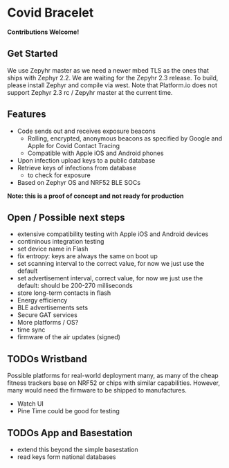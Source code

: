 # Covid Bracelet

**Contributions Welcome!**

## Get Started
We use Zepyhr master as we need a newer mbed TLS as the ones that ships with Zephyr 2.2. We are waiting for the Zepyhr 2.3 release. To build, please install Zephyr and compile via west. Note that Platform.io does not support Zephyr 2.3 rc / Zepyhr master at the current time.

## Features
* Code sends out and receives exposure beacons
  * Rolling, encrypted, anonymous beacons as specified by Google and Apple for Covid Contact Tracing
  * Compatible with Apple iOS and Android phones
* Upon infection upload keys to a public database
* Retrieve keys of infections from database
  * to check for exposure
* Based on Zephyr OS and NRF52 BLE SOCs

**Note: this is a proof of concept and not ready for production**

## Open / Possible next steps
* extensive compatibility testing with Apple iOS and Android devices
* contininous integration testing
* set device name in Flash
* fix entropy: keys are always the same on boot up
* set scanning interval to the correct value, for now we just use the default
* set advertisement interval, correct value, for now we just use the default: should be 200-270 milliseconds
* store long-term contacts in flash
* Energy efficiency
* BLE advertisements sets
* Secure GAT services
* More platforms / OS?
* time sync
* firmware of the air updates (signed)

## TODOs Wristband
Possible platforms for real-world deployment many, as many of the cheap fitness trackers base on NRF52 or chips with similar capabilities.
However, many would need the firmware to be shipped to manufactures.
* Watch UI
* Pine Time could be good for testing

## TODOs App and Basestation
* extend this beyond the simple basestation
* read keys form national databases
